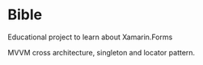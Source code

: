 # Bible

Educational project to learn about Xamarin.Forms

MVVM cross architecture, singleton and locator pattern.
